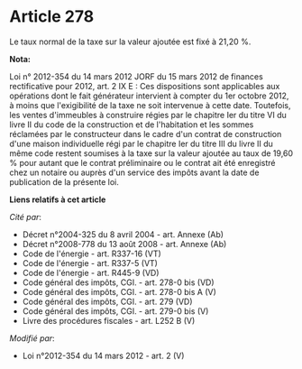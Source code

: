 # Article 278

Le taux normal de la taxe sur la valeur ajoutée est fixé à 21,20 %.

**Nota:**

Loi n° 2012-354 du 14 mars 2012 JORF du 15 mars 2012 de finances rectificative pour 2012, art. 2 IX E : Ces dispositions sont
applicables aux opérations dont le fait générateur intervient à compter du 1er octobre 2012, à moins que l'exigibilité de la
taxe ne soit intervenue à cette date. Toutefois, les ventes d'immeubles à construire régies par le chapitre Ier du titre VI
du livre II du code de la construction et de l'habitation et les sommes réclamées par le constructeur dans le cadre d'un
contrat de construction d'une maison individuelle régi par le chapitre Ier du titre III du livre II du même code restent
soumises à la taxe sur la valeur ajoutée au taux de 19,60 % pour autant que le contrat préliminaire ou le contrat ait été
enregistré chez un notaire ou auprès d'un service des impôts avant la date de publication de la présente loi.

**Liens relatifs à cet article**

_Cité par_:

  - Décret n°2004-325 du 8 avril 2004 - art. Annexe (Ab)
  - Décret n°2008-778 du 13 août 2008 - art. Annexe (Ab)
  - Code de l'énergie - art. R337-16 (VT)
  - Code de l'énergie - art. R337-5 (VT)
  - Code de l'énergie - art. R445-9 (VD)
  - Code général des impôts, CGI. - art. 278-0 bis (VD)
  - Code général des impôts, CGI. - art. 278-0 bis A (V)
  - Code général des impôts, CGI. - art. 279 (VD)
  - Code général des impôts, CGI. - art. 279-0 bis (V)
  - Livre des procédures fiscales - art. L252 B (V)

_Modifié par_:

  - Loi n°2012-354 du 14 mars 2012 - art. 2 (V)
